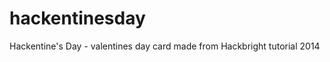 hackentinesday
==============

Hackentine's Day - valentines day card made from Hackbright tutorial 2014
